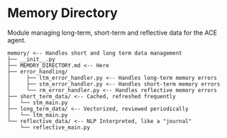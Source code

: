 # Memory Directory
Module managing long-term, short-term and reflective data for the ACE agent.

```
memory/ <-- Handles short and long term data management
├── __init__.py
├── MEMORY_DIRECTORY.md <-- Here
├── error_handling/
│     ├── ltm_error_handler.py <-- Handles long-term memory errors
│     ├── stm_error_handler.py <-- Handles short-term memory errors
│     └── rm_error_handler.py <-- Handles reflective memory errors
├── short_term_data/ <-- Cached, refreshed frequently
│   └── stm_main.py
├── long_term_data/ <-- Vectorized, reviewed periodically
│   └── ltm_main.py
└── reflective_data/ <-- NLP Interpreted, like a "journal"
    └── reflective_main.py
```